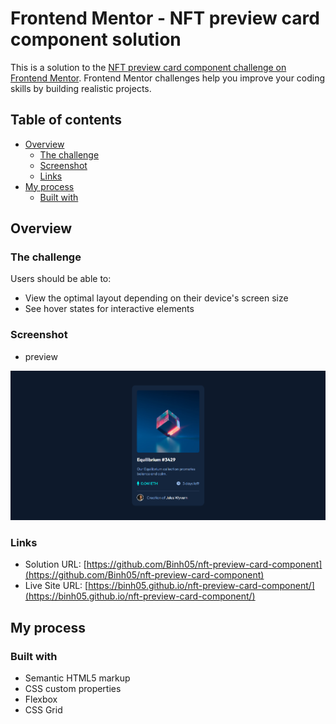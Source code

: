# Frontend Mentor - NFT preview card component solution

This is a solution to the [NFT preview card component challenge on Frontend Mentor](https://www.frontendmentor.io/challenges/nft-preview-card-component-SbdUL_w0U). Frontend Mentor challenges help you improve your coding skills by building realistic projects. 

## Table of contents

- [Overview](#overview)
  - [The challenge](#the-challenge)
  - [Screenshot](#screenshot)
  - [Links](#links)
- [My process](#my-process)
  - [Built with](#built-with)

## Overview

### The challenge

Users should be able to:

- View the optimal layout depending on their device's screen size
- See hover states for interactive elements

### Screenshot

- preview

![](./Screentshot.png)

### Links

- Solution URL: [https://github.com/Binh05/nft-preview-card-component](https://github.com/Binh05/nft-preview-card-component)
- Live Site URL: [https://binh05.github.io/nft-preview-card-component/](https://binh05.github.io/nft-preview-card-component/)

## My process

### Built with

- Semantic HTML5 markup
- CSS custom properties
- Flexbox
- CSS Grid